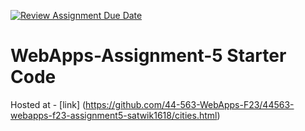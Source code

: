 [![Review Assignment Due Date](https://classroom.github.com/assets/deadline-readme-button-24ddc0f5d75046c5622901739e7c5dd533143b0c8e959d652212380cedb1ea36.svg)](https://classroom.github.com/a/7kKA03Up)
# WebApps-Assignment-5 Starter Code
Hosted at - [link] (https://github.com/44-563-WebApps-F23/44563-webapps-f23-assignment5-satwik1618/cities.html)